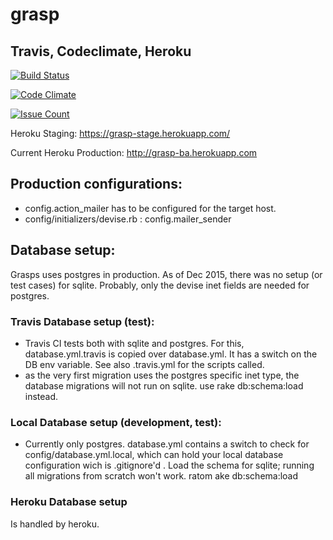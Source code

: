 # grasp #

## Travis, Codeclimate, Heroku
[![Build Status](https://travis-ci.org/bama-projects/grasp.svg?branch=master)](https://travis-ci.org/bama-projects/grasp)

[![Code Climate](https://codeclimate.com/github/bama-projects/grasp/badges/gpa.svg)](https://codeclimate.com/github/bama-projects/grasp)

[![Issue Count](https://codeclimate.com/github/bama-projects/grasp/badges/issue_count.svg)](https://codeclimate.com/github/bama-projects/grasp)

Heroku Staging: https://grasp-stage.herokuapp.com/

Current Heroku Production: http://grasp-ba.herokuapp.com

## Production configurations:
   - config.action_mailer has to be configured for the target host.
   - config/initializers/devise.rb : config.mailer_sender

## Database setup:
Grasps uses postgres in production.
As of Dec 2015, there was no setup (or test cases) for sqlite. Probably, only
the devise inet fields are needed for postgres. 

### Travis Database setup (test):
- Travis CI tests both with sqlite and postgres. For this, database.yml.travis is copied over database.yml. It has a switch on the DB env variable. See also .travis.yml for the scripts called.
- as the very first migration uses the postgres specific inet type, the database migrations will not run on sqlite. use
    rake db:schema:load
instead.

### Local Database setup (development, test):
- Currently only postgres. database.yml contains a switch to check for
config/database.yml.local, which can hold your local database configuration
wich is .gitignore'd .
Load the schema for sqlite; running all migrations from scratch won't work.
    ratom ake db:schema:load

### Heroku Database setup
Is handled by heroku.
